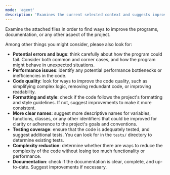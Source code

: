 ```yaml
---
mode: 'agent'
description: 'Examines the current selected context and suggests improvements.'
---
```


Examine the attached files in order to find ways to improve the programs, documentation, or any other aspect of the project.

Among other things you might consider, please also look for:
  - **Potential errors and bugs**: think carefully about how the program could fail. Consider both common and corner cases, and how the program might behave in unexpected situations.
  - **Performance issues**: identify any potential performance bottlenecks or inefficiencies in the code.
  - **Code quality**: look for ways to improve the code quality, such as simplifying complex logic, removing redundant code, or improving readability.
  - **Formatting and style**: check if the code follows the project's formatting and style guidelines. If not, suggest improvements to make it more consistent.
  - **More clear names**: suggest more descriptive names for variables, functions, classes, or any other identifiers that could be improved for clarity or adherence to the project's goals and conventions.
  - **Testing coverage**: ensure that the code is adequately tested, and suggest additional tests. You can look for in the `tests/` directory to determine existing tests.
  - **Complexity reduction**: determine whether there are ways to reduce the complexity of the code without losing too much functionality or performance.
  - **Documentation**: check if the documentation is clear, complete, and up-to-date. Suggest improvements if necessary.
